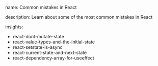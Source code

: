 name: Common mistakes in React

description: Learn about some of the most common mistakes in React

insights:
  - react-dont-mutate-state
  - react-value-types-and-the-initial-state
  - react-setstate-is-async
  - react-current-state-and-next-state
  - react-dependency-array-for-useeffect
